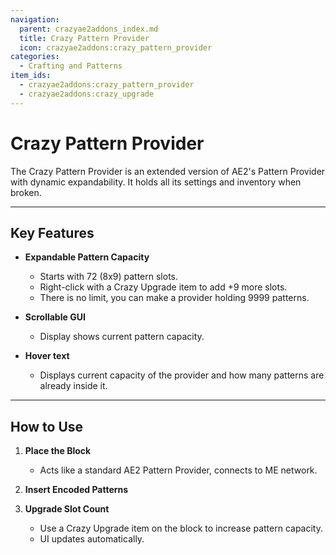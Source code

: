 ```yaml
---
navigation:
  parent: crazyae2addons_index.md
  title: Crazy Pattern Provider
  icon: crazyae2addons:crazy_pattern_provider
categories:
  - Crafting and Patterns
item_ids:
  - crazyae2addons:crazy_pattern_provider
  - crazyae2addons:crazy_upgrade
---
```


# Crazy Pattern Provider

<BlockImage id="crazyae2addons:crazy_pattern_provider" scale="4"></BlockImage>

The Crazy Pattern Provider is an extended version of AE2's Pattern Provider with dynamic expandability.
It holds all its settings and inventory when broken.

---

## Key Features

- **Expandable Pattern Capacity**
  - Starts with 72 (8x9) pattern slots.
  - Right-click with a Crazy Upgrade item to add +9 more slots.
  - There is no limit, you can make a provider holding 9999 patterns.

- **Scrollable GUI**
    - Display shows current pattern capacity.
- **Hover text**
    - Displays current capacity of the provider and how many patterns are already inside it.
---

## How to Use

1. **Place the Block**
   - Acts like a standard AE2 Pattern Provider, connects to ME network.

2. **Insert Encoded Patterns**

3. **Upgrade Slot Count**
   - Use a Crazy Upgrade item on the block to increase pattern capacity.
   - UI updates automatically.
